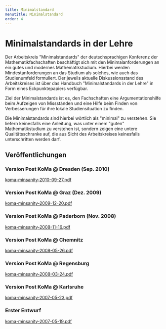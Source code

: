 ```yaml
---
title: Minimalstandard
menutitle: Minimalstandard
order: 4
---
```


# Minimalstandards in der Lehre

Der Arbeitskreis "Minimalstandards" der deutschsprachigen Konferenz der Mathematikfachschaften beschäftigt sich mit den Minimalanforderungen an ein gutes und modernes Mathematikstudium. Hierbei werden Mindestanforderungen an das Studium als solches, wie auch das Studienumfeld formuliert. Der jeweils aktuelle Diskussionsstand des Arbeitskreises ist über das Handbuch "Minimalstandards in der Lehre" in Form eines Eckpunktepapiers verfügbar.

Ziel der Minimalstandards ist es, den Fachschaften eine Argumentationshilfe beim Aufzeigen von Missständen und eine Hilfe beim Finden von Verbesserungen für ihre lokale Studiensituation zu finden.

Die Minimalstandards sind hierbei wörtlich als "minimal" zu verstehen. Sie liefern keinesfalls eine Anleitung, was unter einem "guten" Mathematikstudium zu verstehen ist, sondern zeigen eine untere Qualitätsschranke auf, die aus Sicht des Arbeitskreises keinesfalls unterschritten werden darf.

## Veröffentlichungen

### Version Post KoMa @ Dresden (Sep. 2010)
[koma-minsanity-2010-09-27.pdf](https://komapedia.org/Spezial:Weiterleitung/file/Koma-minsanity-2010-09-27.pdf)


### Version Post KoMa @ Graz (Dez. 2009)
[koma-minsanity-2009-12-20.pdf](https://komapedia.org/Spezial:Weiterleitung/file/Koma-minsanity-2009-12-20.pdf)

### Version Post KoMa @ Paderborn (Nov. 2008)
[koma-minsanity-2008-11-16.pdf](https://komapedia.org/Spezial:Weiterleitung/file/Koma-minsanity-2008-11-16.pdf)

### Version Post KoMa @ Chemnitz
[koma-minsanity-2008-05-26.pdf](https://komapedia.org/Spezial:Weiterleitung/file/Koma-minsanity-2008-05-26.pdf)

### Version Post KoMa @ Regensburg
[koma-minsanity-2008-03-24.pdf](https://komapedia.org/Spezial:Weiterleitung/file/Koma-minsanity-2008-03-24.pdf)

### Version Post KoMa @ Karlsruhe
[koma-minsanity-2007-05-23.pdf](https://komapedia.org/Spezial:Weiterleitung/file/Koma-minsanity-2007-05-23.pdf)

### Erster Entwurf
[koma-minsanity-2007-05-19.pdf](https://komapedia.org/Spezial:Weiterleitung/file/Koma-minsanity-2007-05-19.pdf)
